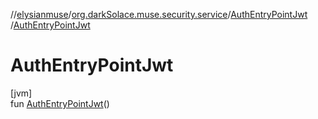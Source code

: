 //[elysianmuse](../../../index.md)/[org.darkSolace.muse.security.service](../index.md)/[AuthEntryPointJwt](index.md)
/[AuthEntryPointJwt](-auth-entry-point-jwt.md)

# AuthEntryPointJwt

[jvm]\
fun [AuthEntryPointJwt](-auth-entry-point-jwt.md)()

